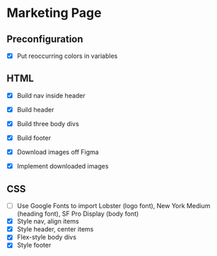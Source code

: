 # Marketing Page

## Preconfiguration
* [x] Put reoccurring colors in variables

## HTML
* [x] Build nav inside header
* [x] Build header
* [x] Build three body divs
* [x] Build footer
* [x] Download images off Figma
* [x] Implement downloaded images


## CSS
* [ ] Use Google Fonts to import Lobster (logo font), New York Medium (heading font), SF Pro Display (body font)
* [x] Style nav, align items
* [x] Style header, center items
* [x] Flex-style body divs
* [x] Style footer